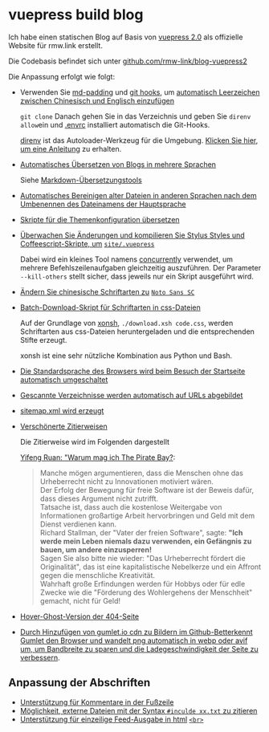 # vuepress build blog

Ich habe einen statischen Blog auf Basis von [vuepress 2.0](https://v2.vuepress.vuejs.org) als offizielle Website für rmw.link erstellt.

Die Codebasis befindet sich unter [github.com/rmw-link/blog-vuepress2](https://github.com/rmw-link/blog-vuepress2)

Die Anpassung erfolgt wie folgt:

* Verwenden Sie [md-padding](https://github.com/harttle/md-padding) und [git hooks](https://github.com/rmw-link/blog-vuepress2/blob/master/.direnv/git/hooks/pre-commit), um [automatisch Leerzeichen zwischen Chinesisch und Englisch einzufügen](https://github.com/rmw-link/blog-vuepress2/blob/ce966b52f0a06bf2748af36f539f50eadc9eea3c/script/hook.coffee#L46)
  
  `git clone` Danach gehen Sie in das Verzeichnis und geben Sie `direnv allow`ein und [.envrc](https://github.com/rmw-link/blog-vuepress2/blob/master/.envrc) installiert automatisch die Git-Hooks.
  
  [direnv](https://direnv.net) ist das Autoloader-Werkzeug für die Umgebung. [Klicken Sie hier, um eine Anleitung](https://cloud.tencent.com/developer/article/1615495) zu erhalten.
  
* [Automatisches Übersetzen von Blogs in mehrere Sprachen](https://github.com/rmw-link/blog-vuepress2/blob/master/script/translate.coffee)
  
  Siehe [Markdown-Übersetzungstools](/log/2021-12-09-markdown-translate)
  
* [Automatisches Bereinigen alter Dateien in anderen Sprachen nach dem Umbenennen des Dateinamens der Hauptsprache](https://github.com/rmw-link/blog-vuepress2/blob/master/script/cleanup.coffee)
  
* [Skripte für die Themenkonfiguration übersetzen](https://github.com/rmw-link/blog-vuepress2/blob/master/script/i18n.coffee)
  
* [Überwachen Sie Änderungen und kompilieren Sie Stylus Styles und Coffeescript-Skripte, um](https://github.com/rmw-link/blog-vuepress2/blob/master/dev.sh) [`site/.vuepress`](https://github.com/rmw-link/blog-vuepress2/blob/master/dev.sh)
  
  Dabei wird ein kleines Tool namens [concurrently](https://www.npmjs.com/package/concurrently) verwendet, um mehrere Befehlszeilenaufgaben gleichzeitig auszuführen. Der Parameter `--kill-others` stellt sicher, dass jeweils nur ein Skript ausgeführt wird.
  
* [Ändern Sie chinesische Schriftarten zu](https://github.com/rmw-link/blog-vuepress2/tree/master/styl) [`Noto Sans SC`](https://github.com/rmw-link/blog-vuepress2/tree/master/styl)
  
* [Batch-Download-Skript für Schriftarten in css-Dateien](https://github.com/rmw-link/blog-vuepress2/blob/master/styl/font/download.xsh)
  
  Auf der Grundlage von [xonsh](https://xon.sh), `./download.xsh code.css`, werden Schriftarten aus css-Dateien heruntergeladen und die entsprechenden Stifte erzeugt.
  
  xonsh ist eine sehr nützliche Kombination aus Python und Bash.
  
* [Die Standardsprache des Browsers wird beim Besuch der Startseite automatisch umgeschaltet](https://github.com/rmw-link/blog-vuepress2/blob/master/coffee/clientAppEnhance.coffee)
  
* [Gescannte Verzeichnisse werden automatisch auf URLs abgebildet](https://github.com/rmw-link/blog-vuepress2/blob/master/coffee/file_url.coffee)
  
* [sitemap.xml wird erzeugt](https://github.com/rmw-link/blog-vuepress2/blob/master/script/sitemap.coffee)
  
* [Verschönerte Zitierweisen](https://github.com/rmw-link/blog-vuepress2/blob/cbca993f56327dc4a55afc7a33690c80903f3774/styl/index.styl#L17)
  
  Die Zitierweise wird im Folgenden dargestellt
  
  [Yifeng Ruan: "Warum mag ich The Pirate Bay?](https://www.ruanyifeng.com/blog/2009/11/why_i_love_piratebay.html):
  
  > Manche mögen argumentieren, dass die Menschen ohne das Urheberrecht nicht zu Innovationen motiviert wären.  
  > Der Erfolg der Bewegung für freie Software ist der Beweis dafür, dass dieses Argument nicht zutrifft.  
  > Tatsache ist, dass auch die kostenlose Weitergabe von Informationen großartige Arbeit hervorbringen und Geld mit dem Dienst verdienen kann.  
  > Richard Stallman, der "Vater der freien Software", sagte: **"Ich werde mein Leben niemals dazu verwenden, ein Gefängnis zu bauen, um andere einzusperren!**  
  > Sagen Sie also bitte nie wieder: "Das Urheberrecht fördert die Originalität", das ist eine kapitalistische Nebelkerze und ein Affront gegen die menschliche Kreativität.  
  > Wahrhaft große Erfindungen werden für Hobbys oder für edle Zwecke wie die "Förderung des Wohlergehens der Menschheit" gemacht, nicht für Geld!
  
* [Hover-Ghost-Version der 404-Seite](/404)
  
* [Durch Hinzufügen von gumlet.io cdn zu Bildern im Github-Bett](https://github.com/rmw-link/blog-vuepress2/blob/f74fdffa4b22c06ade6a5451ad34111ddb7bf60a/coffee/markdown-it-plugin.coffee#L13)[erkennt Gumlet den Browser und wandelt png automatisch in webp oder avif um, um Bandbreite zu sparen und die Ladegeschwindigkeit der Seite zu verbessern](https://www.gumlet.com/blog/worlds-first-service-to-provide-avif-support/).
  

## Anpassung der Abschriften

* [Unterstützung für Kommentare in der Fußzeile](https://github.com/rmw-link/blog-vuepress2/blob/master/coffee/plugin.coffee)
* [Möglichkeit, externe Dateien mit der Syntax `#inculde xx.txt` zu zitieren](https://github.com/rmw-link/blog-vuepress2/blob/master/coffee/plugin.coffee)
* [Unterstützung für einzeilige Feed-Ausgabe in html](https://github.com/rmw-link/blog-vuepress2/blob/cbca993f56327dc4a55afc7a33690c80903f3774/coffee/config.coffee#L18) [`<br>`](https://github.com/rmw-link/blog-vuepress2/blob/cbca993f56327dc4a55afc7a33690c80903f3774/coffee/config.coffee#L18)